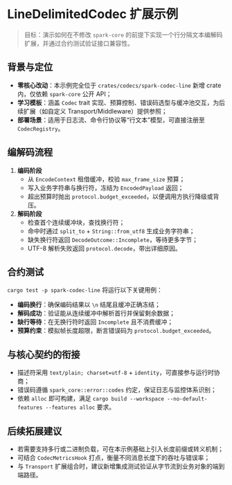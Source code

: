# LineDelimitedCodec 扩展示例

> 目标：演示如何在不修改 `spark-core` 的前提下实现一个行分隔文本编解码扩展，并通过合约测试验证接口兼容性。

## 背景与定位

- **零核心改动**：本示例完全位于 `crates/codecs/spark-codec-line` 新增 crate 内，仅依赖 `spark-core` 公开 API；
- **学习模板**：涵盖 `Codec` trait 实现、预算控制、错误码选型与缓冲池交互，为后续扩展（如自定义 Transport/Middleware）提供参照；
- **部署场景**：适用于日志流、命令行协议等“行文本”模型，可直接注册至 `CodecRegistry`。

## 编解码流程

1. **编码阶段**
   - 从 `EncodeContext` 租借缓冲，校验 `max_frame_size` 预算；
   - 写入业务字符串与换行符，冻结为 `EncodedPayload` 返回；
   - 超出预算时抛出 `protocol.budget_exceeded`，以便调用方执行降级或背压。
2. **解码阶段**
   - 检查首个连续缓冲块，查找换行符；
   - 命中时通过 `split_to` + `String::from_utf8` 生成业务字符串；
   - 缺失换行符返回 `DecodeOutcome::Incomplete`，等待更多字节；
   - UTF-8 解析失败返回 `protocol.decode`，带出详细原因。

## 合约测试

`cargo test -p spark-codec-line` 将运行以下关键用例：

- **编码换行**：确保编码结果以 `\n` 结尾且缓冲正确冻结；
- **解码成功**：验证能从连续缓冲中解析首行并保留剩余数据；
- **缺行等待**：在无换行符时返回 `Incomplete` 且不消费缓冲；
- **预算约束**：模拟帧长度超限，断言错误码为 `protocol.budget_exceeded`。

## 与核心契约的衔接

- 描述符采用 `text/plain; charset=utf-8` + `identity`，可直接参与运行时协商；
- 错误码遵循 `spark_core::error::codes` 约定，保证日志与监控体系识别；
- 依赖 `alloc` 即可构建，满足 `cargo build --workspace --no-default-features --features alloc` 要求。

## 后续拓展建议

- 若需要支持多行或二进制负载，可在本示例基础上引入长度前缀或转义机制；
- 可结合 `CodecMetricsHook` 打点，衡量不同消息长度下的吞吐与错误率；
- 与 `Transport` 扩展组合时，建议新增集成测试验证从字节流到业务对象的端到端路径。
